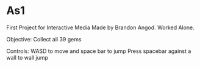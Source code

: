# As1
 First Project for Interactive Media
Made by Brandon Angod. Worked Alone.


Objective: Collect all 39 gems

Controls: WASD to move and space bar to jump
          Press spacebar against a wall to wall jump
